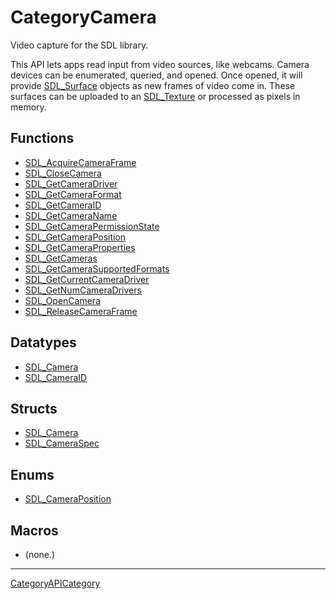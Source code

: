 # CategoryCamera

Video capture for the SDL library.

This API lets apps read input from video sources, like webcams. Camera
devices can be enumerated, queried, and opened. Once opened, it will
provide [SDL_Surface](SDL_Surface) objects as new frames of video come in.
These surfaces can be uploaded to an [SDL_Texture](SDL_Texture) or
processed as pixels in memory.

<!-- END CATEGORY DOCUMENTATION -->

## Functions

<!-- DO NOT HAND-EDIT CATEGORY LISTS, THEY ARE AUTOGENERATED AND WILL BE OVERWRITTEN, BASED ON TAGS IN INDIVIDUAL PAGE FOOTERS. EDIT THOSE INSTEAD. -->
<!-- BEGIN CATEGORY LIST: CategoryCamera, CategoryAPIFunction -->
- [SDL_AcquireCameraFrame](SDL_AcquireCameraFrame)
- [SDL_CloseCamera](SDL_CloseCamera)
- [SDL_GetCameraDriver](SDL_GetCameraDriver)
- [SDL_GetCameraFormat](SDL_GetCameraFormat)
- [SDL_GetCameraID](SDL_GetCameraID)
- [SDL_GetCameraName](SDL_GetCameraName)
- [SDL_GetCameraPermissionState](SDL_GetCameraPermissionState)
- [SDL_GetCameraPosition](SDL_GetCameraPosition)
- [SDL_GetCameraProperties](SDL_GetCameraProperties)
- [SDL_GetCameras](SDL_GetCameras)
- [SDL_GetCameraSupportedFormats](SDL_GetCameraSupportedFormats)
- [SDL_GetCurrentCameraDriver](SDL_GetCurrentCameraDriver)
- [SDL_GetNumCameraDrivers](SDL_GetNumCameraDrivers)
- [SDL_OpenCamera](SDL_OpenCamera)
- [SDL_ReleaseCameraFrame](SDL_ReleaseCameraFrame)
<!-- END CATEGORY LIST -->

## Datatypes

<!-- DO NOT HAND-EDIT CATEGORY LISTS, THEY ARE AUTOGENERATED AND WILL BE OVERWRITTEN, BASED ON TAGS IN INDIVIDUAL PAGE FOOTERS. EDIT THOSE INSTEAD. -->
<!-- BEGIN CATEGORY LIST: CategoryCamera, CategoryAPIDatatype -->
- [SDL_Camera](SDL_Camera)
- [SDL_CameraID](SDL_CameraID)
<!-- END CATEGORY LIST -->

## Structs

<!-- DO NOT HAND-EDIT CATEGORY LISTS, THEY ARE AUTOGENERATED AND WILL BE OVERWRITTEN, BASED ON TAGS IN INDIVIDUAL PAGE FOOTERS. EDIT THOSE INSTEAD. -->
<!-- BEGIN CATEGORY LIST: CategoryCamera, CategoryAPIStruct -->
- [SDL_Camera](SDL_Camera)
- [SDL_CameraSpec](SDL_CameraSpec)
<!-- END CATEGORY LIST -->

## Enums

<!-- DO NOT HAND-EDIT CATEGORY LISTS, THEY ARE AUTOGENERATED AND WILL BE OVERWRITTEN, BASED ON TAGS IN INDIVIDUAL PAGE FOOTERS. EDIT THOSE INSTEAD. -->
<!-- BEGIN CATEGORY LIST: CategoryCamera, CategoryAPIEnum -->
- [SDL_CameraPosition](SDL_CameraPosition)
<!-- END CATEGORY LIST -->

## Macros

<!-- DO NOT HAND-EDIT CATEGORY LISTS, THEY ARE AUTOGENERATED AND WILL BE OVERWRITTEN, BASED ON TAGS IN INDIVIDUAL PAGE FOOTERS. EDIT THOSE INSTEAD. -->
<!-- BEGIN CATEGORY LIST: CategoryCamera, CategoryAPIMacro -->
- (none.)
<!-- END CATEGORY LIST -->


----
[CategoryAPICategory](CategoryAPICategory)


